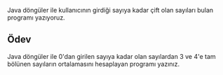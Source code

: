 Java döngüler ile kullanıcının girdiği sayıya kadar çift olan sayıları bulan programı yazıyoruz.

## Ödev
Java döngüler ile 0'dan girilen sayıya kadar olan sayılardan 3 ve 4'e tam bölünen sayıların ortalamasını hesaplayan programı yazınız.
